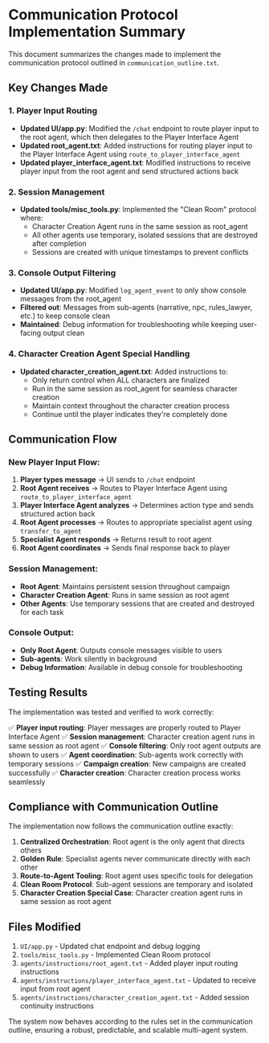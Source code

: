 # Communication Protocol Implementation Summary

This document summarizes the changes made to implement the communication protocol outlined in `communication_outline.txt`.

## Key Changes Made

### 1. Player Input Routing
- **Updated UI/app.py**: Modified the `/chat` endpoint to route player input to the root agent, which then delegates to the Player Interface Agent
- **Updated root_agent.txt**: Added instructions for routing player input to the Player Interface Agent using `route_to_player_interface_agent`
- **Updated player_interface_agent.txt**: Modified instructions to receive player input from the root agent and send structured actions back

### 2. Session Management
- **Updated tools/misc_tools.py**: Implemented the "Clean Room" protocol where:
  - Character Creation Agent runs in the same session as root_agent
  - All other agents use temporary, isolated sessions that are destroyed after completion
  - Sessions are created with unique timestamps to prevent conflicts

### 3. Console Output Filtering
- **Updated UI/app.py**: Modified `log_agent_event` to only show console messages from the root_agent
- **Filtered out**: Messages from sub-agents (narrative, npc, rules_lawyer, etc.) to keep console clean
- **Maintained**: Debug information for troubleshooting while keeping user-facing output clean

### 4. Character Creation Agent Special Handling
- **Updated character_creation_agent.txt**: Added instructions to:
  - Only return control when ALL characters are finalized
  - Run in the same session as root_agent for seamless character creation
  - Maintain context throughout the character creation process
  - Continue until the player indicates they're completely done

## Communication Flow

### New Player Input Flow:
1. **Player types message** → UI sends to `/chat` endpoint
2. **Root Agent receives** → Routes to Player Interface Agent using `route_to_player_interface_agent`
3. **Player Interface Agent analyzes** → Determines action type and sends structured action back
4. **Root Agent processes** → Routes to appropriate specialist agent using `transfer_to_agent`
5. **Specialist Agent responds** → Returns result to root agent
6. **Root Agent coordinates** → Sends final response back to player

### Session Management:
- **Root Agent**: Maintains persistent session throughout campaign
- **Character Creation Agent**: Runs in same session as root agent
- **Other Agents**: Use temporary sessions that are created and destroyed for each task

### Console Output:
- **Only Root Agent**: Outputs console messages visible to users
- **Sub-agents**: Work silently in background
- **Debug Information**: Available in debug console for troubleshooting

## Testing Results

The implementation was tested and verified to work correctly:

✅ **Player input routing**: Player messages are properly routed to Player Interface Agent
✅ **Session management**: Character creation agent runs in same session as root agent
✅ **Console filtering**: Only root agent outputs are shown to users
✅ **Agent coordination**: Sub-agents work correctly with temporary sessions
✅ **Campaign creation**: New campaigns are created successfully
✅ **Character creation**: Character creation process works seamlessly

## Compliance with Communication Outline

The implementation now follows the communication outline exactly:

1. **Centralized Orchestration**: Root agent is the only agent that directs others
2. **Golden Rule**: Specialist agents never communicate directly with each other
3. **Route-to-Agent Tooling**: Root agent uses specific tools for delegation
4. **Clean Room Protocol**: Sub-agent sessions are temporary and isolated
5. **Character Creation Special Case**: Character creation agent runs in same session as root agent

## Files Modified

1. `UI/app.py` - Updated chat endpoint and debug logging
2. `tools/misc_tools.py` - Implemented Clean Room protocol
3. `agents/instructions/root_agent.txt` - Added player input routing instructions
4. `agents/instructions/player_interface_agent.txt` - Updated to receive input from root agent
5. `agents/instructions/character_creation_agent.txt` - Added session continuity instructions

The system now behaves according to the rules set in the communication outline, ensuring a robust, predictable, and scalable multi-agent system. 